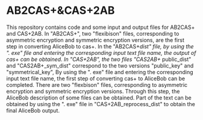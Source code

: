 # AB2CAS+&CAS+2AB
This repository contains code and some input and output files for AB2CAS+ and CAS+2AB.
In "AB2CAS+", two "flexibison" files, corresponding to asymmetric encryption and symmetric encryption versions, are the first step in converting AliceBob to cas+. In the "AB2CAS+_dist" file, by using the ". exe" file and entering the corresponding input text file name, the output of cas+ can be obtained.
In "CAS+2AB", the two files "CAS2AB+_ public_dist" and "CAS2AB+_sym_dist" correspond to the two versions "public_key" and "symmetrical_key", By using the ". exe" file and entering the corresponding input text file name, the first step of converting cas+ to AliceBob can be completed. There are two "flexbison" files, corresponding to asymmetric encryption and symmetric encryption versions. Through this step, the AliceBob description of some files can be obtained. Part of the text can be obtained by using the ". exe" file in "CAS+2AB_reprocess_dist" to obtain the final AliceBob output.
